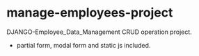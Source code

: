 # manage-employees-project
DJANGO-Employee_Data_Management CRUD operation project.
- partial form, modal form and static js included.
